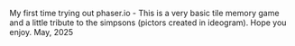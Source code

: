 
My first time trying out phaser.io - This is a very basic tile memory game and a little tribute to the simpsons (pictors created in ideogram). Hope you enjoy.
May, 2025
